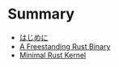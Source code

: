 # Summary

- [はじめに](./intro.md)
- [A Freestanding Rust Binary](./01-freestanding-rust-binary.md)
- [Minimal Rust Kernel](./02-minimal-rust-kernel.md)
